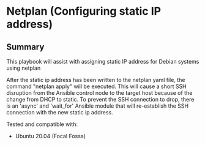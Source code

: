# Netplan (Configuring static IP address)

## Summary

This playbook will assist with assigning static IP address for Debian systems using netplan

After the static ip address has been written to the netplan yaml file, the command "netplan apply" will be executed. This will cause
a short SSH disruption from the Ansible control node to the target host because of the change from DHCP to static. To prevent the SSH connection
to drop, there is an 'async' and 'wait_for' Ansible module that will re-establish the SSH connection with the new static ip address.

Tested and compatible with:
- Ubuntu 20.04 (Focal Fossa)
